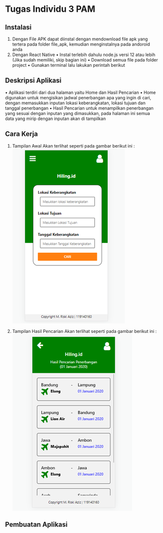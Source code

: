 # Tugas Individu 3 PAM

## Instalasi

1.  Dengan File APK
    dapat diinstal dengan mendownload file apk yang tertera pada folder file_apk,
    kemudian menginstalnya pada andoroid anda
2.  Dengan React Native
    • Instal terlebih dahulu node.js versi 12 atau lebih (Jika sudah memiliki, skip bagian ini)
    • Download semua file pada folder project
    • Gunakan terminal lalu lakukan perintah berikut

## Deskripsi Aplikasi

• Aplikasi terdiri dari dua halaman yaitu Home dan Hasil Pencarian
• Home digunakan untuk mengisikan jadwal penerbangan apa yang ingin di cari,
dengan memasukkan inputan lokasi keberangkatan, lokasi tujuan dan tanggal penerbangan
• Hasil Pencarian untuk menampilkan penerbangan yang sesuai dengan inputan yang dimasukkan,
pada halaman ini semua data yang mirip dengan inputan akan di tampilkan

## Cara Kerja

1.  Tampilan Awal Akan terlihat seperti pada gambar berikut ini :
    ![](Screenshots/Home.png)

2.  Tampilan Hasil Pencarian Akan terlihat seperti pada gambar berikut ini :
    ![](Screenshots/Hasil.png)

## Pembuatan Aplikasi
